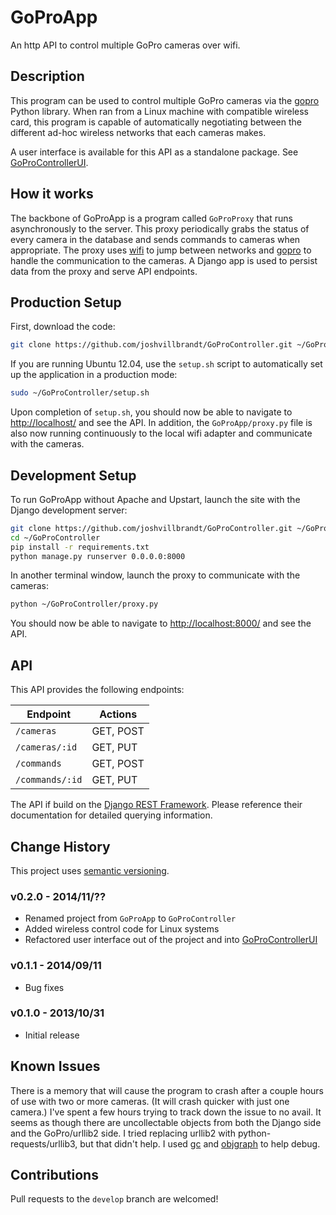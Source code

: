 # GoProApp

An http API to control multiple GoPro cameras over wifi.

## Description

This program can be used to control multiple GoPro cameras via the [gopro](https://github.com/joshvillbrandt/gopro) Python library. When ran from a Linux machine with compatible wireless card, this program is capable of automatically negotiating between the different ad-hoc wireless networks that each cameras makes.

A user interface is available for this API as a standalone package. See [GoProControllerUI](https://github.com/joshvillbrandt/GoProControllerUI).

## How it works

The backbone of GoProApp is a program called `GoProProxy` that runs asynchronously to the server. This proxy periodically grabs the status of every camera in the database and sends commands to cameras when appropriate. The proxy uses [wifi](https://github.com/rockymeza/wifi) to jump between networks and [gopro](https://github.com/joshvillbrandt/gopro) to handle the communication to the cameras. A Django app is used to persist data from the proxy and serve API endpoints.

## Production Setup

First, download the code:

```bash
git clone https://github.com/joshvillbrandt/GoProController.git ~/GoProController
```

If you are running Ubuntu 12.04, use the `setup.sh` script to automatically set up the application in a production mode:

```bash
sudo ~/GoProController/setup.sh
```

Upon completion of `setup.sh`, you should now be able to navigate to [http://localhost/](http://localhost/) and see the API. In addition, the `GoProApp/proxy.py` file is also now running continuously to the local wifi adapter and communicate with the cameras.

## Development Setup

To run GoProApp without Apache and Upstart, launch the site with the Django development server:

```bash
git clone https://github.com/joshvillbrandt/GoProController.git ~/GoProController
cd ~/GoProController
pip install -r requirements.txt
python manage.py runserver 0.0.0.0:8000
```

In another terminal window, launch the proxy to communicate with the cameras:

```bash
python ~/GoProController/proxy.py
```

You should now be able to navigate to [http://localhost:8000/](http://localhost:8000/) and see the API.

## API

This API provides the following endpoints:

Endpoint | Actions
--- | ---
`/cameras` | GET, POST
`/cameras/:id` | GET, PUT
`/commands`| GET, POST
`/commands/:id` | GET, PUT

The API if build on the [Django REST Framework](http://www.django-rest-framework.org/). Please reference their documentation for detailed querying information.

## Change History

This project uses [semantic versioning](http://semver.org/).

### v0.2.0 - 2014/11/??

* Renamed project from `GoProApp` to `GoProController`
* Added wireless control code for Linux systems
* Refactored user interface out of the project and into [GoProControllerUI](https://github.com/joshvillbrandt/GoProControllerUI)

### v0.1.1 - 2014/09/11

* Bug fixes

### v0.1.0 - 2013/10/31

* Initial release

## Known Issues

There is a memory that will cause the program to crash after a couple hours of use with two or more cameras. (It will crash quicker with just one camera.) I've spent a few hours trying to track down the issue to no avail. It seems as though there are uncollectable objects from both the Django side and the GoPro/urllib2 side. I tried replacing urllib2 with python-requests/urllib3, but that didn't help. I used [gc](https://docs.python.org/2/library/gc.html) and [objgraph](http://neverfear.org/blog/view/155/Investigating_memory_leaks_in_Python) to help debug.

## Contributions

Pull requests to the `develop` branch are welcomed!
